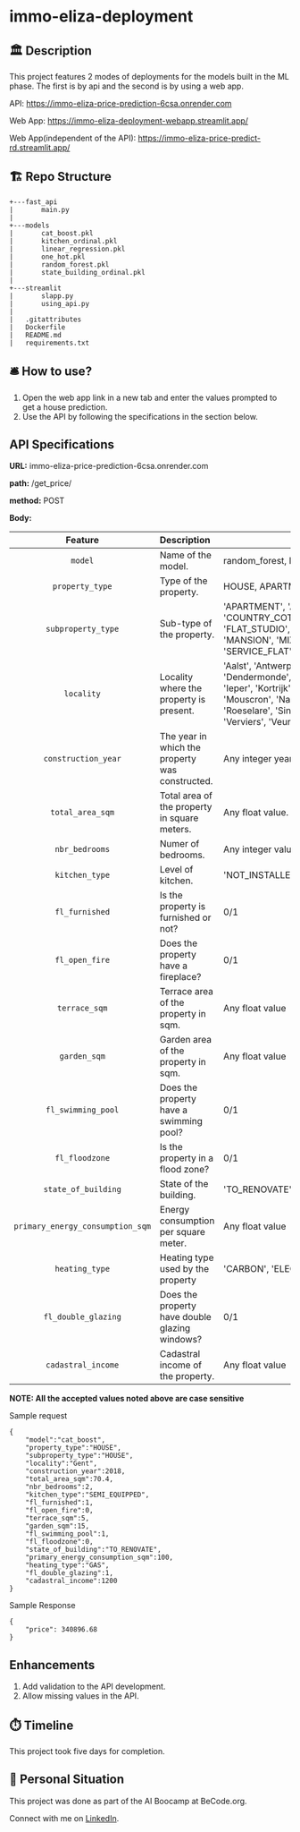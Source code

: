 # immo-eliza-deployment

## :classical_building: Description
This project features 2 modes of deployments for the models built in the ML phase. The first is by api and the second is by using a web app. 

API: https://immo-eliza-price-prediction-6csa.onrender.com

Web App: https://immo-eliza-deployment-webapp.streamlit.app/

Web App(independent of the API): https://immo-eliza-price-predict-rd.streamlit.app/


##	:building_construction: Repo Structure
```
+---fast_api
|       main.py
|       
+---models
|       cat_boost.pkl
|       kitchen_ordinal.pkl
|       linear_regression.pkl
|       one_hot.pkl
|       random_forest.pkl
|       state_building_ordinal.pkl
|       
+---streamlit
|       slapp.py
|       using_api.py
|
|   .gitattributes
|   Dockerfile
|   README.md
|   requirements.txt

```
## 🛎️ How to use?

1. Open the web app link in a new tab and enter the values prompted to get a house prediction.
2. Use the API by following the specifications in the section below.

## API Specifications

**URL:**  immo-eliza-price-prediction-6csa.onrender.com

**path:**  /get_price/

**method:** POST

**Body:**

| Feature | Description| Accepted values|
| :---: | :---------- | --- |
| `model`   | Name of the model.   | random_forest, linear, cat_boost|
| `property_type`    | Type of the property.  |  HOUSE, APARTMENT|
| `subproperty_type`    | Sub-type of the property. | 'APARTMENT', 'APARTMENT_BLOCK', 'BUNGALOW', 'CASTLE', 'CHALET', 'COUNTRY_COTTAGE', 'DUPLEX', 'EXCEPTIONAL_PROPERTY', 'FARMHOUSE', 'FLAT_STUDIO', 'GROUND_FLOOR', 'HOUSE', 'KOT', 'LOFT', 'MANOR_HOUSE', 'MANSION', 'MIXED_USE_BUILDING', 'OTHER_PROPERTY', 'PENTHOUSE', 'SERVICE_FLAT', 'TOWN_HOUSE', 'TRIPLEX', 'VILLA'|
| `locality`    | Locality where the property is present. | 'Aalst', 'Antwerp', 'Arlon', 'Ath', 'Bastogne', 'Brugge', 'Brussels', 'Charleroi', 'Dendermonde', 'Diksmuide', 'Dinant', 'Eeklo', 'Gent', 'Halle-Vilvoorde', 'Hasselt', 'Huy', 'Ieper', 'Kortrijk', 'Leuven', 'Liège', 'Maaseik', 'Marche-en-Famenne', 'Mechelen', 'Mons', 'Mouscron', 'Namur', 'Neufchâteau', 'Nivelles', 'Oostend', 'Oudenaarde', 'Philippeville', 'Roeselare', 'Sint-Niklaas', 'Soignies', 'Thuin', 'Tielt', 'Tongeren', 'Tournai', 'Turnhout', 'Verviers', 'Veurne', 'Virton', 'Waremme'|
| `construction_year`    | The year in which the property was constructed. | Any integer year. |
| `total_area_sqm`    | Total area of the property in square meters. | Any float value. |
| `nbr_bedrooms`    | Numer of bedrooms.  | Any integer value. |
| `kitchen_type`    | Level of kitchen.   | 'NOT_INSTALLED','UNINSTALLED','INSTALLED','SEMI_EQUIPPED','HYPER_EQUIPPED'|
| `fl_furnished`    | Is the property is furnished or not? | 0/1 |
| `fl_open_fire`    |  Does the property have a fireplace?   | 0/1|
| `terrace_sqm`    | Terrace area of the property in sqm. | Any float value|
| `garden_sqm`    | Garden area of the property in sqm.   | Any float value|
| `fl_swimming_pool`    | Does the property have a swimming pool? | 0/1 |
| `fl_floodzone`    | Is the property in a flood zone? | 0/1 |
| `state_of_building`    | State of the building. | 'TO_RENOVATE','TO_RESTORE','TO_BE_DONE_UP','GOOD','JUST_RENOVATED','AS_NEW'|
| `primary_energy_consumption_sqm`    | Energy consumption per square meter.  | Any float value|
| `heating_type`    | Heating type used by the property | 'CARBON', 'ELECTRIC', 'FUELOIL', 'GAS', 'PELLET', 'SOLAR', 'WOOD'|
| `fl_double_glazing`    | Does the property have double glazing windows? | 0/1 | 
| `cadastral_income`    | Cadastral income of the property. | Any float value|


**NOTE: All the accepted values noted above are case sensitive**


Sample request
```
{
    "model":"cat_boost",
    "property_type":"HOUSE",
    "subproperty_type":"HOUSE",
    "locality":"Gent",
    "construction_year":2018,
    "total_area_sqm":70.4,
    "nbr_bedrooms":2,
    "kitchen_type":"SEMI_EQUIPPED",
    "fl_furnished":1,
    "fl_open_fire":0,
    "terrace_sqm":5,
    "garden_sqm":15,
    "fl_swimming_pool":1,
    "fl_floodzone":0,
    "state_of_building":"TO_RENOVATE",
    "primary_energy_consumption_sqm":100,
    "heating_type":"GAS",
    "fl_double_glazing":1,
    "cadastral_income":1200
}
```


Sample Response
```
{
    "price": 340896.68
}
```

## Enhancements
1. Add validation to the API development.
2. Allow missing values in the API.


## ⏱️ Timeline

This project took five days for completion.

## 📌 Personal Situation
This project was done as part of the AI Boocamp at BeCode.org. 

Connect with me on [LinkedIn](https://www.linkedin.com/in/rasmita-damaraju-33b577126/).


